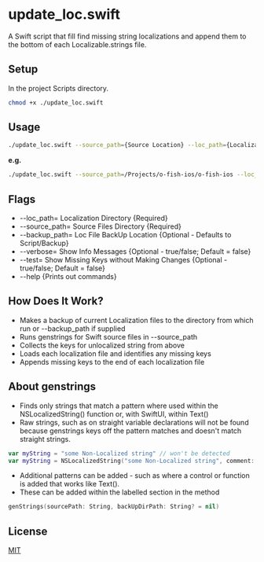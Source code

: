 # update_loc.swift

A Swift script that fill find missing string localizations and append them to the bottom of each Localizable.strings file.

## Setup
In the project Scripts directory.
```bash
chmod +x ./update_loc.swift
```

## Usage

```bash
./update_loc.swift --source_path={Source Location} --loc_path={Localization Root Directory}
```

<b>e.g.</b>
```bash
./update_loc.swift --source_path=/Projects/o-fish-ios/o-fish-ios --loc_path=/Projects/o-fish-ios/Localization/
```

## Flags
- --loc_path= Localization Directory {Required}
- --source_path= Source Files Directory {Required}
- --backup_path= Loc File BackUp Location {Optional - Defaults to Script/Backup}
- --verbose= Show Info Messages {Optional - true/false; Default = false}
- --test= Show Missing Keys without Making Changes {Optional - true/false; Default = false} 
- --help {Prints out commands}

## How Does It Work?
- Makes a backup of current Localization files to the directory from which run or --backup_path if supplied
- Runs genstrings for Swift source files in --source_path
- Collects the keys for unlocalized string from above
- Loads each localization file and identifies any missing keys
- Appends missing keys to the end of each localization file

## About genstrings
- Finds only strings that match a pattern where used within the NSLocalizedString() function or, with SwiftUI, within Text()
- Raw strings, such as on straight variable declarations will not be found because genstrings keys off the pattern matches and doesn't match straight strings.
```swift
var myString = "some Non-Localized string" // won't be detected
var myString = NSLocalizedString("some Non-Localized string", comment: "") // will be detected
```

- Additional patterns can be added - such as where a control or function is added that works like Text().  
- These can be added within the labelled section in the method 
```swift
genStrings(sourcePath: String, backUpDirPath: String? = nil)
```

## License
[MIT](https://choosealicense.com/licenses/mit/)